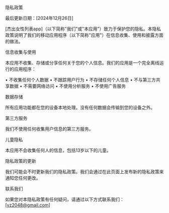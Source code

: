 隐私政策

最后更新日期：[2024年12月26日]

[杰出女性列表app]（以下简称"我们"或"本应用"）致力于保护您的隐私。本隐私政策说明了我们的移动应用程序（以下简称"应用"）在信息收集、使用和披露方面的做法。

信息收集与使用

本应用不收集、存储或分享任何关于您的个人信息。我们的应用是一个完全离线运行的应用程序：

• 不收集任何个人数据
• 不跟踪用户行为
• 不存储任何个人信息
• 不与第三方共享数据
• 不需要网络访问
• 不使用分析服务
• 不使用广告服务

数据存储

所有应用功能都在您的设备本地处理。没有任何数据会传输到您的设备之外。

第三方服务

我们不使用任何收集用户信息的第三方服务。

儿童隐私

本应用不会收集任何人的信息，包括13岁以下的儿童。

隐私政策的更新

我们可能会不时更新我们的隐私政策。我们会通过在此页面上发布新的隐私政策来通知您任何更改。

联系我们

如果您对本隐私政策有任何疑问，请通过以下方式联系我们：
[yz2048@gmail.com]
